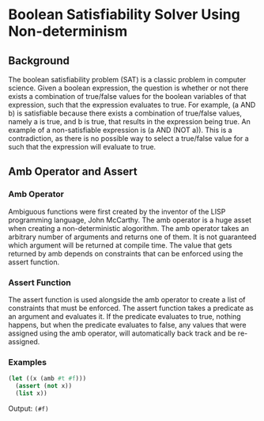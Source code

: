 # Boolean Satisfiability Solver Using Non-determinism
## Background
The boolean satisfiability problem (SAT) is a classic problem in computer science. Given a boolean expression, the question is whether or not there exists a combination of true/false values for the boolean variables of that expression, such that the expression evaluates to true. For example, (a AND b) is satisfiable because there exists a combination of true/false values, namely a is true, and b is true, that results in the expression being true. An example of a non-satisfiable expression is (a AND (NOT a)). This is a contradiction, as there is no possible way to select a true/false value for a such that the expression will evaluate to true.

## Amb Operator and Assert
### Amb Operator
Ambiguous functions were first created by the inventor of the LISP programming language, John McCarthy. The amb operator is a huge asset when creating a non-deterministic alogorithm. The amb operator takes an arbitrary number of arguments and returns one of them. It is not guaranteed which argument will be returned at compile time. The value that gets returned by amb depends on constraints that can be enforced using the assert function.

### Assert Function
The assert function is used alongside the amb operator to create a list of constraints that must be enforced. The assert function takes a predicate as an argument and evaluates it. If the predicate evaluates to true, nothing happens, but when the predicate evaluates to false, any values that were assigned using the amb operator, will automatically back track and be re-assigned. 

### Examples
```scheme
(let ((x (amb #t #f)))
  (assert (not x))
  (list x))
  ```
  Output: `(#f)`
